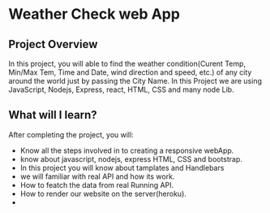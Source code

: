 # Weather Check web App

## Project Overview
In this project, you will able to find the weather condition(Curent Temp, Min/Max Tem, Time and Date, wind direction and speed, etc.) of any city around the world just by passing the City Name.
In this Project we are using JavaScript, Nodejs, Express, react, HTML, CSS and many node Lib.

## What will I learn?
After completing the project, you will:
  * Know all the steps involved in to creating a responsive webApp.
  * know about javascript, nodejs, express HTML, CSS and bootstrap.
  * In this project you will know about tamplates and  Handlebars  
  * we will familiar with real API and how its work.
  * How to featch the data from real Running API.
  * How to render our website on the server(heroku).
  *
